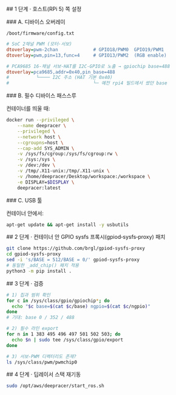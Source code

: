 ## 1 단계 · 호스트(RPi 5) 쪽 설정

### A. 디바이스 오버레이

`/boot/firmware/config.txt`

```ini
# SoC 2채널 PWM (모터·서보)
dtoverlay=pwm-2chan             # GPIO18/PWM0  GPIO19/PWM1
dtoverlay=pwm,pin=13,func=4     # GPIO13/PWM2  (RGB enable)

# PCA9685 16‑채널 서보‑HAT를 I2C‑GPIO로 노출 → gpiochip base=488
dtoverlay=pca9685,addr=0x40,pin_base=488
#          └──── I2C 주소 (HAT 기본 0x40)
#                               └─ 예전 rpi4 빌드에서 썼던 base
```

### B. 필수 디바이스 패스스루

컨테이너를 띄울 때:

```bash
docker run --privileged \
    --name deepracer \
    --privileged \
    --network host \
    --cgroupns=host \
    --cap-add SYS_ADMIN \
    -v /sys/fs/cgroup:/sys/fs/cgroup:rw \
    -v /sys:/sys \
    -v /dev:/dev \
    -v /tmp/.X11-unix:/tmp/.X11-unix \
    -v /home/deepracer/Desktop/workspace:/workspace \
    -e DISPLAY=$DISPLAY \
    deepracer:latest
```

### C. USB 툴

컨테이너 안에서:

```bash
apt-get update && apt-get install -y usbutils
```

## 2 단계 · 컨테이너 안 GPIO sysfs 프록시(gpiod‑sysfs‑proxy) 패치

```bash
git clone https://github.com/brgl/gpiod-sysfs-proxy
cd gpiod-sysfs-proxy
sed -i 's/BASE = 512/BASE = 0/' gpiod-sysfs-proxy
# 동일한 _add_chip() 패치 적용
python3 -m pip install .
```

## 3 단계 · 검증

```bash
# 1) 칩과 범위 확인
for c in /sys/class/gpio/gpiochip*; do
  echo "$c base=$(cat $c/base) ngpio=$(cat $c/ngpio)"
done
# 기대: base 0 / 352 / 488

# 2) 필수 라인 export
for n in 1 383 495 496 497 501 502 503; do
  echo $n | sudo tee /sys/class/gpio/export
done

# 3) 서보‑PWM 디렉터리도 존재?
ls /sys/class/pwm/pwmchip0
```

## 4 단계 · 딥레이서 스택 재기동

```bash
sudo /opt/aws/deepracer/start_ros.sh
```